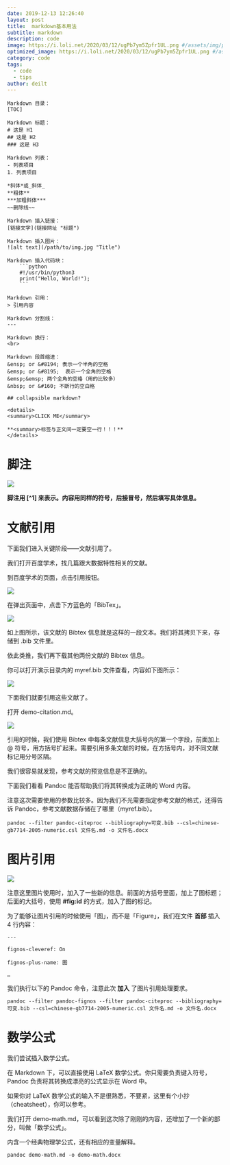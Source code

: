 ```yaml
---
date: 2019-12-13 12:26:40
layout: post
title:  markdown基本用法
subtitle: markdown
description: code
image: https://i.loli.net/2020/03/12/ugPb7ym5Zpfr1UL.png #/assets/img/post-markdown-cover.jpg
optimized_image: https://i.loli.net/2020/03/12/ugPb7ym5Zpfr1UL.png #/assets/img/post-markdown-cover.jpg
category: code
tags:
  - code
  - tips
author: deilt
---
```


```
Markdown 目录：
[TOC]

Markdown 标题：
# 这是 H1
## 这是 H2
### 这是 H3

Markdown 列表：
- 列表项目
1. 列表项目

*斜体*或_斜体_
**粗体**
***加粗斜体***
~~删除线~~

Markdown 插入链接：
[链接文字](链接网址 "标题")

Markdown 插入图片：
![alt text](/path/to/img.jpg "Title")

Markdown 插入代码块：
    ```python
    #!/usr/bin/python3
    print("Hello, World!");
    ```

Markdown 引用：
> 引用内容

Markdown 分割线：
---

Markdown 换行：
<br>

Markdown 段首缩进：
&ensp; or &#8194; 表示一个半角的空格
&emsp; or &#8195;  表示一个全角的空格
&emsp;&emsp; 两个全角的空格（用的比较多）
&nbsp; or &#160; 不断行的空白格 

## collapsible markdown?

<details>
<summary>CLICK ME</summary>

**<summary>标签与正文间一定要空一行！！！**
</details>

```

# 脚注
![](/img/post-markdown-1.jpg)

**脚注用 [^1] 来表示。内容用同样的符号，后接冒号，然后填写具体信息。**

# 文献引用
下面我们进入关键阶段——文献引用了。

我们打开百度学术，找几篇跟大数据特性相关的文献。

到百度学术的页面，点击引用按钮。

![](/assets/img/post-markdown-2.jpg)

在弹出页面中，点击下方蓝色的「BibTex」。

![](/assets/img/post-markdown-3.jpg)

如上图所示，该文献的 Bibtex 信息就是这样的一段文本。我们将其拷贝下来，存储到 .bib 文件里。

依此类推，我们再下载其他两份文献的 Bibtex 信息。

你可以打开演示目录内的 myref.bib 文件查看，内容如下图所示：

![](/assets/img/post-markdown-4.jpg)

下面我们就要引用这些文献了。

打开 demo-citation.md。

![](/assets/img/post-markdown-5.jpg)

引用的时候，我们使用 Bibtex 中每条文献信息大括号内的第一个字段，前面加上 @ 符号，用方括号扩起来。需要引用多条文献的时候，在方括号内，对不同文献标记用分号区隔。

我们很容易就发现，参考文献的预览信息是不正确的。

下面我们看看 Pandoc 能否帮助我们将其转换成为正确的 Word 内容。

注意这次需要使用的参数比较多。因为我们不光需要指定参考文献的格式，还得告诉 Pandoc，参考文献数据存储在了哪里（myref.bib）。

```
pandoc --filter pandoc-citeproc --bibliography=可变.bib --csl=chinese-gb7714-2005-numeric.csl 文件名.md -o 文件名.docx
```

# 图片引用

![](/assets/img/post-markdown-6.jpg)

注意这里图片使用时，加入了一些新的信息。前面的方括号里面，加上了图标题；后面的大括号，使用 **#fig:id** 的方式，加入了图的标记。

为了能够让图片引用的时候使用「图」，而不是「Figure」，我们在文件 **首部** 插入 4 行内容：

```
---

fignos-cleveref: On

fignos-plus-name: 图

…
```

我们执行以下的 Pandoc 命令，注意此次 **加入** 了图片引用处理要求。
```
pandoc --filter pandoc-fignos --filter pandoc-citeproc --bibliography=可变.bib --csl=chinese-gb7714-2005-numeric.csl 文件名.md -o 文件名.docx
```

# 数学公式

我们尝试插入数学公式。

在 Markdown 下，可以直接使用 LaTeX 数学公式。你只需要负责键入符号，Pandoc 负责将其转换成漂亮的公式显示在 Word 中。

如果你对 LaTeX 数学公式的输入不是很熟悉，不要紧，这里有个小抄（cheatsheet），你可以参考。

我们打开 demo-math.md，可以看到这次除了刚刚的内容，还增加了一个新的部分，叫做「数学公式」。

内含一个经典物理学公式，还有相应的变量解释。

```
pandoc demo-math.md -o demo-math.docx
```
